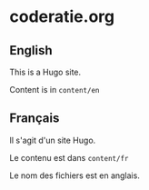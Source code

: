 # coderatie.org

## English

This is a Hugo site.

Content is in `content/en`

## Français

Il s'agit d'un site Hugo.

Le contenu est dans `content/fr`

Le nom des fichiers est en anglais.
